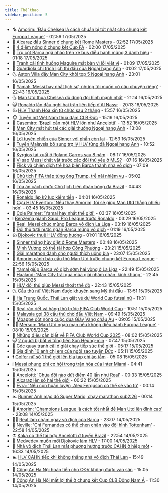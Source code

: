 ```yaml
---
title: Thể thao
sidebar_position: 5
---
```


<!-- vnexpress-the-thao:START -->
- 🪜 [Amorim: &#39;Đấu Chelsea là cách chuẩn bị tốt nhất cho chung kết Europa League&#39;](https://vnexpress.net/amorim-dau-chelsea-la-cach-chuan-bi-tot-nhat-cho-chung-ket-europa-league-4887130.html) - 02:56 17/05/2025
- 🦩 [Alcaraz đấu Sinner ở chung kết Rome Masters](https://vnexpress.net/alcaraz-dau-sinner-o-chung-ket-rome-masters-4887136.html) - 02:52 17/05/2025
- 🧰 [4 điểm nóng ở chung kết Cup FA](https://vnexpress.net/4-diem-nong-o-chung-ket-cup-fa-4887055.html) - 02:00 17/05/2025
- 🤗 [Trụ cột Barca ngã nhào trên xe bus diễu hành mừng 3 danh hiệu](https://vnexpress.net/tru-cot-barca-nga-nhao-tren-xe-bus-dieu-hanh-mung-3-danh-hieu-4887097.html) - 01:18 17/05/2025
- 🥳 [Tranh cãi tình huống Maguire mất bàn vì lỗi việt vị](https://vnexpress.net/tranh-cai-tinh-huong-maguire-mat-ban-vi-loi-viet-vi-4887067.html) - 01:09 17/05/2025
- 🦣 [Guardiola chỉ trích lịch thi đấu của Ngoại hạng Anh](https://vnexpress.net/guardiola-chi-trich-lich-thi-dau-cua-ngoai-hang-anh-4887069.html) - 01:02 17/05/2025
- 🌜 [Aston Villa đẩy Man City khỏi top 5 Ngoại hạng Anh](https://vnexpress.net/aston-villa-day-man-city-khoi-top-5-ngoai-hang-anh-4887061.html) - 23:01 16/05/2025
- 🫶 [Yamal: &#39;Messi hay nhất lịch sử, nhưng tôi muốn có câu chuyện riêng&#39;](https://vnexpress.net/yamal-messi-hay-nhat-lich-su-nhung-toi-muon-co-cau-chuyen-rieng-4886918.html) - 22:43 16/05/2025
- 🌜 [Man Utd thua Chelsea dù dùng đội hình mạnh nhất](https://vnexpress.net/man-utd-thua-chelsea-du-dung-doi-hinh-manh-nhat-4887057.html) - 21:14 16/05/2025
- 😺 [Ronaldo lần đầu nghỉ hai trận liên tiếp ở Al Nassr](https://vnexpress.net/ronaldo-lan-dau-nghi-hai-tran-lien-tiep-o-al-nassr-4887056.html) - 20:13 16/05/2025
- 👍 [HLV Thanh Hóa xin từ chức sau 2 tháng](https://vnexpress.net/hlv-thanh-hoa-xin-tu-chuc-sau-2-thang-4887041.html) - 15:57 16/05/2025
- 🐵 [Tuyển nữ Việt Nam thua đậm CLB Đức](https://vnexpress.net/tuyen-nu-viet-nam-thua-dam-clb-duc-4887018.html) - 15:19 16/05/2025
- 💫 [Casemiro: &#39;Brazil cần một HLV lớn như Ancelotti&#39;](https://vnexpress.net/casemiro-brazil-can-mot-hlv-lon-nhu-ancelotti-4887000.html) - 13:52 16/05/2025
- 🦆 [Man City mất hút tại các giải thưởng Ngoại hạng Anh](https://vnexpress.net/man-city-mat-hut-tai-cac-giai-thuong-ngoai-hang-anh-4886974.html) - 13:08 16/05/2025
- 🙉 [Lời tuyên chiến của Sinner với phần còn lại](https://vnexpress.net/loi-tuyen-chien-cua-sinner-voi-phan-con-lai-4887010.html) - 12:53 16/05/2025
- 📝 [Tuyển Malaysia bổ sung trợ lý HLV từng đá Ngoại hạng Anh](https://vnexpress.net/tuyen-malaysia-bo-sung-tro-ly-hlv-tung-da-ngoai-hang-anh-4886953.html) - 10:52 16/05/2025
- 💯 [Kyrgios tái xuất ở Roland Garros sau 8 năm](https://vnexpress.net/kyrgios-tai-xuat-o-roland-garros-sau-8-nam-4886890.html) - 08:17 16/05/2025
- 🌈 [Vì sao Messi chật vật trước các đối thủ yếu ở MLS?](https://vnexpress.net/vi-sao-messi-chat-vat-truoc-cac-doi-thu-yeu-o-mls-4886088.html) - 07:16 16/05/2025
- 🦩 [Flick và chiến dịch trẻ hóa biến Barca thành nhà vô địch](https://vnexpress.net/flick-va-chien-dich-tre-hoa-bien-barca-thanh-nha-vo-dich-4886828.html) - 07:09 16/05/2025
- 🐲 [Chủ tịch FIFA tháp tùng ông Trump, trễ nải nhiệm vụ](https://vnexpress.net/chu-tich-fifa-thap-tung-ong-trump-tre-nai-nhiem-vu-4886801.html) - 05:02 16/05/2025
- 🌁 [Tòa án cách chức Chủ tịch Liên đoàn bóng đá Brazil](https://vnexpress.net/toa-an-cach-chuc-chu-tich-lien-doan-bong-da-brazil-4886799.html) - 04:43 16/05/2025
- 💯 [Ronaldo lập kỷ lục kiếm tiền](https://vnexpress.net/ronaldo-lap-ky-luc-kiem-tien-4886732.html) - 04:01 16/05/2025
- 🌝 [Cựu HLV Everton: &#39;Nếu thay Amorim, tôi sẽ giúp Man Utd thắng nhiều hơn&#39;](https://vnexpress.net/cuu-hlv-everton-neu-thay-amorim-toi-se-giup-man-utd-thang-nhieu-hon-4886593.html) - 03:45 16/05/2025
- 🤖 [Cole Palmer: &#39;Yamal hay nhất thế giới&#39;](https://vnexpress.net/cole-palmer-yamal-hay-nhat-the-gioi-4886667.html) - 03:37 16/05/2025
- 🕯 [Benzema giành Saudi Pro League trước Ronaldo](https://vnexpress.net/benzema-gianh-saudi-pro-league-truoc-ronaldo-4886657.html) - 03:29 16/05/2025
- 🧰 [Real, Messi chúc mừng Barca vô địch La Liga](https://vnexpress.net/real-messi-chuc-mung-barca-vo-dich-la-liga-4886654.html) - 03:19 16/05/2025
- 🥳 [Đối thủ tưới nước ngăn Barca mừng vô địch](https://vnexpress.net/doi-thu-tuoi-nuoc-ngan-barca-mung-vo-dich-4886627.html) - 01:19 16/05/2025
- 👍 [Djokovic thuê HLV đồng hương](https://vnexpress.net/djokovic-thue-hlv-dong-huong-4886611.html) - 01:01 16/05/2025
- 💪 [Sinner thắng hủy diệt ở Rome Masters](https://vnexpress.net/sinner-thang-huy-diet-o-rome-masters-4886608.html) - 00:48 16/05/2025
- 👹 [Minh Vương có thể tái hợp Công Phượng](https://vnexpress.net/minh-vuong-co-the-tai-hop-cong-phuong-4886585.html) - 23:21 15/05/2025
- 🧰 [Giải marathon dành cho người thích uống bia](https://vnexpress.net/giai-marathon-danh-cho-nguoi-thich-uong-bia-4886594.html) - 23:07 15/05/2025
- 🚀 [Amorim cảnh báo cầu thủ Man Utd trước chung kết Europa League](https://vnexpress.net/amorim-canh-bao-cau-thu-man-utd-truoc-chung-ket-europa-league-4886589.html) - 22:56 15/05/2025
- 🎃 [Yamal giúp Barca vô địch sớm hai vòng ở La Liga](https://vnexpress.net/yamal-giup-barca-vo-dich-som-hai-vong-o-la-liga-4886591.html) - 22:49 15/05/2025
- 🧰 [Haaland: &#39;Man City trải qua mùa giải nhàm chán, kinh khủng&#39;](https://vnexpress.net/haaland-man-city-trai-qua-mua-giai-nham-chan-kinh-khung-4886590.html) - 22:45 15/05/2025
- 👀 [HLV đối thủ giúp Messi thoát thẻ đỏ](https://vnexpress.net/hlv-doi-thu-giup-messi-thoat-the-do-4886586.html) - 22:43 15/05/2025
- 🌜 [Cầu thủ nữ Việt Nam được khuyên sang Mỹ thi đấu](https://vnexpress.net/cau-thu-nu-viet-nam-duoc-khuyen-sang-my-thi-dau-4886555.html) - 13:51 15/05/2025
- 🫶 [Hạ Trung Quốc, Thái Lan giật vé dự World Cup futsal nữ](https://vnexpress.net/ha-trung-quoc-thai-lan-giat-ve-du-world-cup-futsal-nu-4886530.html) - 11:31 15/05/2025
- 🦄 [Real ráo riết vá hàng thủ trước FIFA Club World Cup](https://vnexpress.net/real-rao-riet-va-hang-thu-truoc-fifa-club-world-cup-4886458.html) - 10:51 15/05/2025
- 🥳 [Malaysia gọi 38 cầu thủ chờ đấu Việt Nam](https://vnexpress.net/malaysia-goi-38-cau-thu-cho-dau-viet-nam-4886481.html) - 09:49 15/05/2025
- 🐲 [Mbappe đốt nóng cuộc đua Giày Vàng châu Âu](https://vnexpress.net/mbappe-dot-nong-cuoc-dua-giay-vang-chau-au-4886415.html) - 09:05 15/05/2025
- 🧑‍🏫 [Merson: &#39;Man Utd ngạo mạn nếu không diễu hành Europa League&#39;](https://vnexpress.net/merson-man-utd-ngao-man-neu-khong-dieu-hanh-europa-league-4886118.html) - 08:10 15/05/2025
- 🤔 [Những điều cần biết về FIFA Club World Cup 2025](https://vnexpress.net/nhung-dieu-can-biet-ve-fifa-club-world-cup-2025-4886315.html) - 08:02 15/05/2025
- 😺 [2 người bị bắt vì tống tiền Son Heung-min](https://vnexpress.net/2-nguoi-bi-bat-vi-tong-tien-son-heung-min-4886361.html) - 07:47 15/05/2025
- 💪 [Góc quay tranh cãi ở giải chạy tiếp sức thế giới](https://vnexpress.net/goc-quay-tranh-cai-o-giai-chay-tiep-suc-the-gioi-4886291.html) - 05:17 15/05/2025
- 💼 [Gia đình 10 anh chị em của ngôi sao tuyển Đức](https://vnexpress.net/gia-dinh-10-anh-chi-em-cua-ngoi-sao-tuyen-duc-4886241.html) - 05:11 15/05/2025
- 🕴 [Golfer nữ số 1 thế giới lên bìa tạp chí áo tắm](https://vnexpress.net/golfer-nu-so-1-the-gioi-len-bia-tap-chi-ao-tam-4886313.html) - 05:08 15/05/2025
- 🕯 [Messi phung phí cơ hội trong trận hòa của Inter Miami](https://vnexpress.net/messi-phung-phi-co-hoi-trong-tran-hoa-cua-inter-miami-4886295.html) - 04:41 15/05/2025
- 📝 [Ancelotti: &#39;Chưa đội nào dứt điểm 40 lần như Real&#39;](https://vnexpress.net/ancelotti-chua-doi-nao-dut-diem-40-lan-nhu-real-4886109.html) - 00:33 15/05/2025
- 🧐 [Alcaraz lên số hai thế giới](https://vnexpress.net/alcaraz-len-so-hai-the-gioi-4886123.html) - 00:22 15/05/2025
- 🙉 [Evra: &#39;Nếu còn huấn luyện, Alex Ferguson có thể sẽ vào tù&#39;](https://vnexpress.net/evra-neu-con-huan-luyen-alex-ferguson-co-the-se-vao-tu-4885999.html) - 00:14 15/05/2025
- 🏊 [Runner Anh mặc đồ Super Mario, chạy marathon sub2:26](https://vnexpress.net/runner-anh-mac-do-super-mario-chay-marathon-sub2-26-4886107.html) - 00:14 15/05/2025
- 🌊 [Amorim: &#39;Champions League là cách tốt nhất để Man Utd lên đỉnh cao&#39;](https://vnexpress.net/amorim-champions-league-la-cach-tot-nhat-de-man-utd-len-dinh-cao-4886101.html) - 23:08 14/05/2025
- 👨‍🏫 [Real làm chậm ngày vô địch của Barca](https://vnexpress.net/real-lam-cham-ngay-vo-dich-cua-barca-4886102.html) - 23:07 14/05/2025
- 🥷 [Neville: &#39;Chỉ Fernandes có thể chen chân vào đội hình Tottenham&#39;](https://vnexpress.net/neville-chi-fernandes-co-the-chen-chan-vao-doi-hinh-tottenham-4886100.html) - 22:58 14/05/2025
- ⚗️ [Kaka có thể tái hợp Ancelotti ở tuyển Brazil](https://vnexpress.net/kaka-co-the-tai-hop-ancelotti-o-tuyen-brazil-4886103.html) - 22:54 14/05/2025
- 🌮 [Medvedev muốn mời Djokovic làm HLV](https://vnexpress.net/medvedev-muon-moi-djokovic-lam-hlv-4886038.html) - 17:00 14/05/2025
- 🤩 [Nhà vô địch Thái Lan mất phương hướng trước CAHN ở hiệp một](https://vnexpress.net/nha-vo-dich-thai-lan-mat-phuong-huong-truoc-cahn-o-hiep-mot-4886096.html) - 16:33 14/05/2025
- 🏊 [HLV CAHN tiếc khi không thắng nhà vô địch Thái Lan](https://vnexpress.net/hlv-cahn-tiec-khi-khong-thang-nha-vo-dich-thai-lan-4886089.html) - 15:49 14/05/2025
- 🐎 [Công An Hà Nội hoàn tiền cho CĐV không được vào sân](https://vnexpress.net/cong-an-ha-noi-hoan-tien-cho-cdv-khong-duoc-vao-san-4886079.html) - 15:05 14/05/2025
- 💫 [Công An Hà Nội mất lợi thế ở chung kết Cup CLB Đông Nam Á](https://vnexpress.net/truc-tiep-tran-cong-an-ha-noi-vs-buriram-united-o-luot-di-chung-ket-asean-club-championship-2025-4885916-tong-thuat.html) - 11:30 14/05/2025<!-- vnexpress-the-thao:END -->
